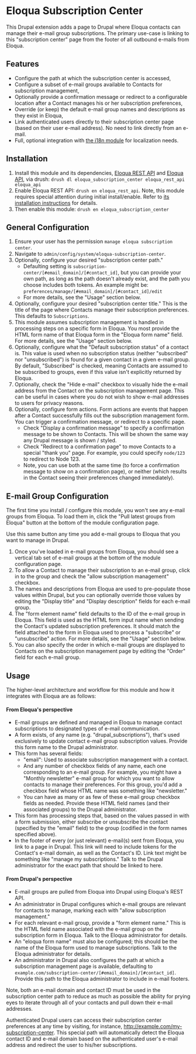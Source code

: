 Eloqua Subscription Center
===========================

This Drupal extension adds a page to Drupal where Eloqua contacts can manage
their e-mail group subscriptions. The primary use-case is linking to this
"subscription center" page from the footer of all outbound e-mails from Eloqua.

## Features
* Configure the path at which the subscription center is accessed,
* Configure a subset of e-mail groups available to Contacts for subscription
  management,
* Optionally provide a confirmation message or redirect to a configurable
  location after a Contact manages his or her subscription preferences,
* Override (or keep) the default e-mail group names and descriptions as they
  exist in Eloqua,
* Link authenticated users directly to their subscription center page (based on
  their user e-mail address). No need to link directly from an e-mail.
* Full, optional integration with [the i18n module]() for localization needs.

## Installation
1. Install this module and its dependencies, [Eloqua REST API]() and
   [Eloqua API](), via drush:
  `drush dl eloqua_subscription_center eloqua_rest_api eloqua_api`
2. Enable Eloqua REST API: `drush en eloqua_rest_api`. Note, this module
   requires special attention during initial install/enable. Refer to
   [its installation instructions]() for details.
3. Then enable this module: `drush en eloqua_subscription_center`

## General Configuration
1. Ensure your user has the permission `manage eloqua subscription center`.
2. Navigate to `admin/config/system/eloqua-subscription-center`.
3. Optionally, configure your desired "subscription center path."
   * Defaulting setting is `subscription-center/[#email_domain]/[#contact_id]`,
     but you can provide your own path, as long as the path doesn't already
     exist, and the path you choose includes both tokens. An example might be:
     `preferences/manage/[#email_domain]/[#contact_id]/edit`
   * For more details, see the "Usage" section below.
4. Optionally, configure your desired "subscription center title." This is the
   title of the page where Contacts manage their subscription preferences. This
   defaults to `Subscriptions`.
5. This module assumes subscription management is handled in processing steps on
   a specific form in Eloqua. You most provide the HTML form name of that Eloqua
   form in the "Eloqua form name" field. For more details, see the "Usage"
   section below.
6. Optionally, configure what the "Default subscription status" of a contact is.
   This value is used when no subscription status (neither "subscribed" nor
   "unsubscribed") is found for a given contact in a given e-mail group. By
   default, "Subscribed" is checked, meaning Contacts are assumed to be
   subscribed to groups, even if this value isn't explicitly returned by Eloqua.
7. Optionally, check the "Hide e-mail" checkbox to visually hide the e-mail
   address from the Contact on the subscription management page. This can be
   useful in cases where you do not wish to show e-mail addresses to users for
   privacy reasons.
8. Optionally, configure form actions. Form actions are events that happen after
   a Contact successfully fills out the subscription management form. You can
   trigger a confirmation message, or redirect to a specific page.
   * Check "Display a confirmation message" to specify a confirmation message
     to be shown to Contacts. This will be shown the same way any Drupal message
     is shown / styled.
   * Check "Redirect to a confirmation page" to move Contacts to a special
     "thank you" page. For example, you could specify `node/123` to redirect to
     Node 123.
   * Note, you can use both at the same time (to force a confirmation message to
     show on a confirmation page), or neither (which results in the Contact
     seeing their preferences changed immediately).

## E-mail Group Configuration
The first time you install / configure this module, you won't see any e-mail
groups from Eloqua. To load them in, click the "Pull latest groups from Eloqua"
button at the bottom of the module configuration page.

Use this same button any time you add e-mail groups to Eloqua that you want to
manage in Drupal.

1. Once you've loaded in e-mail groups from Eloqua, you should see a vertical
   tab set of e-mail groups at the bottom of the module configuration page.
2. To allow a Contact to manage their subscription to an e-mail group, click in
   to the group and check the "allow subscription management" checkbox.
3. The names and descriptions from Eloqua are used to pre-populate those values
   within Drupal, but you can optionally override those values by editing the
   "Display title" and "Display description" fields for each e-mail group.
4. The "form element name" field defaults to the ID of the e-mail group in
   Eloqua. This field is used as the HTML form input name when sending the
   Contact's updated subscription preferences. It should match the field
   attached to the form in Eloqua used to process a "subscribe" or "unsubscribe"
   action. For more details, see the "Usage" section below.
5. You can also specify the order in which e-mail groups are displayed to
   Contacts on the subscription management page by editing the "Order" field for
   each e-mail group.

## Usage

The higher-level architecture and workflow for this module and how it integrates
with Eloqua are as follows:

#### From Eloqua's perspective
* E-mail groups are defined and managed in Eloqua to manage contact
  subscriptions to designated types of e-mail communication.
* A form exists, of any name (e.g. "drupal_subscriptions"), that's used
  exclusively to update contact e-mail group subscription values. Provide this
  form name to the Drupal administrator.
* This form has several fields:
  * "email": Used to associate subscription management with a contact.
  * And any number of checkbox fields of any name, each one corresponding to an
    e-mail group. For example, you might have a "Monthly newsletter" e-mail
    group for which you want to allow contacts to manage their preferences. For
    this group, you'd add a checkbox field whose HTML name was something like
    "newsletter."
  * You can have as many or as few of these e-mail group checkbox fields as
    needed. Provide these HTML field names (and their associated groups) to the
    Drupal administrator.
* This form has processing steps that, based on the values passed in with a form
  submission, either subscribe or unsubscribe the contact (specified by the
  "email" field) to the group (codified in the form names specified above).
* In the footer of every (or just relevant) e-mail(s) sent from Eloqua, you link
  to a page in Drupal. This link will need to include tokens for the Contact's
  e-mail domain, as well as the Contact's ID. Link text might be something like
  "manage my subscriptions." Talk to the Drupal administrator for the exact
  path that should be linked to here.

#### From Drupal's perspective
* E-mail groups are pulled from Eloqua into Drupal using Eloqua's REST API.
* An administrator in Drupal configures which e-mail groups are relevant for
  contacts to manage, marking each with "allow subscription management."
* For each relevant e-mail group, provide a "form element name." This is the
  HTML field name associated with the e-mail group on the subscription form in
  Eloqua. Talk to the Eloqua administrator for details.
* An "eloqua form name" must also be configured; this should be the name of the
  Eloqua form used to manage subscriptions. Talk to the Eloqua administrator for
  details.
* An administrator in Drupal also configures the path at which a subscription
  management page is available, defaulting to
  `example.com/subscription-center/[#email_domain]/[#contact_id]`. Provide this
  path to the Eloqua administrator to include in e-mail footers.

Note, both an e-mail domain and contact ID must be used in the subscription
center path to reduce as much as possible the ability for prying eyes to iterate
through all of your contacts and pull down their e-mail addresses.

Authenticated Drupal users can access their subscription center preferences at
any time by visiting, for instance, http://example.com/my-subscription-center.
This special path will automatically detect the Eloqua contact ID and e-mail
domain based on the authenticated user's e-mail address and redirect the user
to his/her subscriptions.

[the i18n module]: https://drupal.org/project/i18n
[Eloqua REST API]: https://drupal.org/project/eloqua_rest_api
[Eloqua API]: https://drupal.org/project/eloqua_api
[its installation instructions]: https://drupal.org/project/eloqua_rest_api#installation
